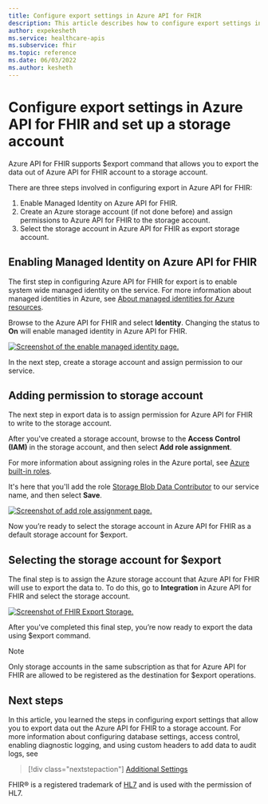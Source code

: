 ```yaml
---
title: Configure export settings in Azure API for FHIR
description: This article describes how to configure export settings in Azure API for FHIR
author: expekesheth
ms.service: healthcare-apis
ms.subservice: fhir
ms.topic: reference
ms.date: 06/03/2022
ms.author: kesheth
---
```


# Configure export settings in Azure API for FHIR and set up a storage account

Azure API for FHIR supports $export command that allows you to export the data out of Azure API for FHIR account to a storage account.

There are three steps involved in configuring export in Azure API for FHIR:

1. Enable Managed Identity on Azure API for FHIR.
2. Create an Azure storage account (if not done before) and assign permissions to Azure API for FHIR to the storage account.
3. Select the storage account in Azure API for FHIR as export storage account.

## Enabling Managed Identity on Azure API for FHIR

The first step in configuring Azure API for FHIR for export is to enable system wide managed identity on the service. For more information about managed identities in Azure, see [About managed identities for Azure resources](../../active-directory/managed-identities-azure-resources/overview.md).

Browse to the Azure API for FHIR and select **Identity**. Changing the status to **On** will enable managed identity in Azure API for FHIR.

[ ![Screenshot of the enable managed identity page.](media/export-data/fhir-mi-enabled.png) ](media/export-data/fhir-mi-enabled.png#lightbox)

In the next step, create a storage account and assign permission to our service.

## Adding permission to storage account

The next step in export data is to assign permission for Azure API for FHIR to write to the storage account.

After you've created a storage account, browse to the **Access Control (IAM)** in the storage account, and then select **Add role assignment**. 

For more information about assigning roles in the Azure portal, see [Azure built-in roles](../../role-based-access-control/role-assignments-portal.md).

It's here that you'll add the role [Storage Blob Data Contributor](../../role-based-access-control/built-in-roles.md#storage-blob-data-contributor) to our service name, and then select **Save**.

[ ![Screenshot of add role assignment page.](../../../includes/role-based-access-control/media/add-role-assignment-page.png) ](../../../includes/role-based-access-control/media/add-role-assignment-page.png#lightbox)

Now you’re ready to select the storage account in Azure API for FHIR as a default storage account for $export.

## Selecting the storage account for $export

The final step is to assign the Azure storage account that Azure API for FHIR will use to export the data to. To do this, go to **Integration** in Azure API for FHIR and select the storage account.

[ ![Screenshot of FHIR Export Storage.](media/export-data/fhir-export-storage.png) ](media/export-data/fhir-export-storage.png#lightbox)

After you've completed this final step, you’re now ready to export the data using $export command.

> [!Note]
> Only storage accounts in the same subscription as that for Azure API for FHIR are allowed to be registered as the destination for $export operations.

## Next steps

In this article, you learned the steps in configuring export settings that allow you to export data out the Azure API for FHIR to a storage account. For more information about configuring database settings, access control, enabling diagnostic logging, and using custom headers to add data to audit logs, see

>[!div class="nextstepaction"]
>[Additional Settings](azure-api-for-fhir-additional-settings.md)

FHIR&#174; is a registered trademark of [HL7](https://hl7.org/fhir/) and is used with the permission of HL7.